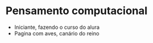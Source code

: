 # Pensamento computacional

* Iniciante, fazendo o curso do alura
* Pagina com aves, canário do reino
